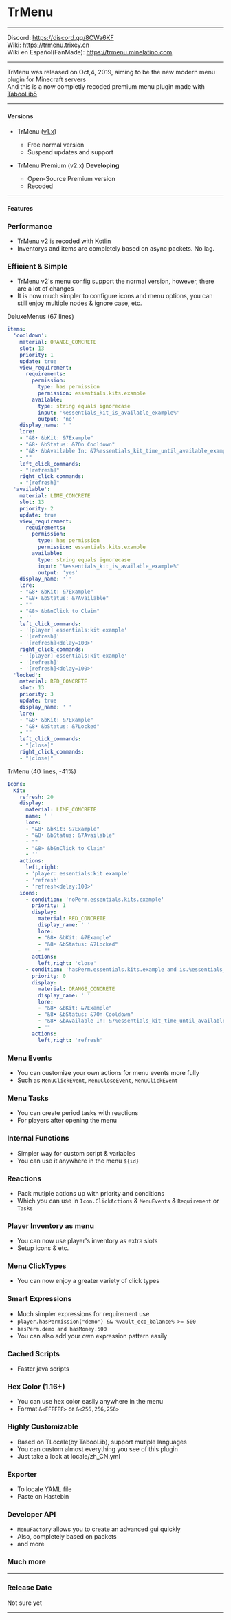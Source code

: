 # TrMenu

---

Discord: https://discord.gg/8CWa6KF  
Wiki: https://trmenu.trixey.cn  
Wiki en Español(FanMade): https://trmenu.minelatino.com

---

TrMenu was released on Oct,4, 2019, aiming to be the new modern menu plugin for Minecraft servers  
And this is a now completly recoded premium menu plugin made with [TabooLib5](https://github.com/TabooLib)

---
#### Versions

- TrMenu ([v1.x](https://github.com/Arasple/TrMenu/tree/master))
  - Free normal version
  - Suspend updates and support

- TrMenu Premium (v2.x) **Developing**
  - Open-Source Premium version
  - Recoded

---

#### Features

### Performance
 - TrMenu v2 is recoded with Kotlin
 - Inventorys and items are completely based on async packets. No lag.

### Efficient & Simple
 - TrMenu v2's menu config support the normal version, however, there are a lot of changes
 - It is now much simpler to configure icons and menu options, you can still enjoy multiple nodes & ignore case, etc.

DeluxeMenus (67 lines)
```YAML
items: 
  'cooldown':
    material: ORANGE_CONCRETE
    slot: 13
    priority: 1
    update: true
    view_requirement:
      requirements:
        permission:
          type: has permission
          permission: essentials.kits.example
        available:
          type: string equals ignorecase
          input: '%essentials_kit_is_available_example%'
          output: 'no'
    display_name: ' '
    lore:
    - "&8• &bKit: &7Example"
    - "&8• &bStatus: &7On Cooldown"
    - "&8• &bAvailable In: &7%essentials_kit_time_until_available_example%"
    - ""
    left_click_commands:
    - "[refresh]"
    right_click_commands:
    - "[refresh]"
  'available':
    material: LIME_CONCRETE
    slot: 13
    priority: 2
    update: true
    view_requirement:
      requirements:
        permission:
          type: has permission
          permission: essentials.kits.example
        available:
          type: string equals ignorecase
          input: '%essentials_kit_is_available_example%'
          output: 'yes'
    display_name: ' '
    lore:
    - "&8• &bKit: &7Example"
    - "&8• &bStatus: &7Available"
    - ""
    - "&8» &b&nClick to Claim"
    - ''
    left_click_commands:
    - '[player] essentials:kit example'
    - '[refresh]'
    - '[refresh]<delay=100>'
    right_click_commands:
    - '[player] essentials:kit example'
    - '[refresh]'
    - '[refresh]<delay=100>'
  'locked':
    material: RED_CONCRETE
    slot: 13
    priority: 3
    update: true
    display_name: ' '
    lore:
    - "&8• &bKit: &7Example"
    - "&8• &bStatus: &7Locked"
    - ""
    left_click_commands:
    - "[close]"
    right_click_commands:
    - "[close]"
```

TrMenu (40 lines, -41%)
```YAML
Icons: 
  Kit:
    refresh: 20
    display:
      material: LIME_CONCRETE
      name: ' '
      lore:
      - "&8• &bKit: &7Example"
      - "&8• &bStatus: &7Available"
      - ""
      - "&8» &b&nClick to Claim"
      - ''
    actions:
      left,right:
      - 'player: essentials:kit example'
      - 'refresh'
      - 'refresh<delay:100>'
    icons:
      - condition: 'noPerm.essentials.kits.example'
        priority: 1
        display:
          material: RED_CONCRETE
          display_name: ' '
          lore:
          - "&8• &bKit: &7Example"
          - "&8• &bStatus: &7Locked"
          - ""
        actions:
          left,right: 'close'
      - condition: 'hasPerm.essentials.kits.example and is.%essentials_kit_is_available_example%.no'
        priority: 0
        display:
          material: ORANGE_CONCRETE
          display_name: ' '
          lore:
          - "&8• &bKit: &7Example"
          - "&8• &bStatus: &7On Cooldown"
          - "&8• &bAvailable In: &7%essentials_kit_time_until_available_example%"
          - ""
        actions:
          left,right: 'refresh'
```

### Menu Events
 - You can customize your own actions for menu events more fully  
 - Such as `MenuClickEvent`, `MenuCloseEvent`, `MenuClickEvent`
 
### Menu Tasks
 - You can create period tasks with reactions  
 - For players after opening the menu  

### Internal Functions
 - Simpler way for custom script & variables
 - You can use it anywhere in the menu `${id}` 

### Reactions
 - Pack mutiple actions up with priority and conditions
 - Which you can use in `Icon.ClickActions` & `MenuEvents` & `Requirement` or `Tasks`

### Player Inventory as menu
 - You can now use player's inventory as extra slots
 - Setup icons & etc.

### Menu ClickTypes
 - You can now enjoy a greater variety of click types

### Smart Expressions
 - Much simpler expressions for requirement use
 - `player.hasPermission("demo") && %vault_eco_balance% >= 500`
 - `hasPerm.demo and hasMoney.500`
 - You can also add your own expression pattern easily

### Cached Scripts
 - Faster java scripts

### Hex Color (1.16+)
 - You can use hex color easily anywhere in the menu
 - Format `&<FFFFFF>` or `&<256,256,256>`

### Highly Customizable
 - Based on TLocale(by TabooLib), support mutiple languages
 - You can custom almost everything you see of this plugin
 - Just take a look at locale/zh_CN.yml

### Exporter
  - To locale YAML file
  - Paste on Hastebin

### Developer API
  - `MenuFactory` allows you to create an advanced gui quickly
  - Also, completely based on packets
  - and more

### Much more

---

### Release Date

Not sure yet

---
